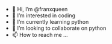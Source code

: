 - 👋 Hi, I’m @franxqueen
- 👀 I’m interested in coding
- 🌱 I’m currently learning python
- 💞️ I’m looking to collaborate on python
- 📫 How to reach me ...

<!---
franxqueen/franxqueen is a ✨ special ✨ repository because its `README.md` (this file) appears on your GitHub profile.
You can click the Preview link to take a look at your changes.
--->
